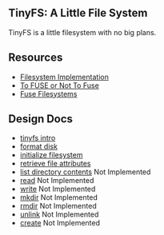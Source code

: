 ## TinyFS: A Little File System

TinyFS is a little filesystem with no big plans.

## Resources

- [Filesystem Implementation](https://pages.cs.wisc.edu/~remzi/OSTEP/file-implementation.pdf)
- [To FUSE or Not To Fuse](https://libfuse.github.io/doxygen/fast17-vangoor.pdf)
- [Fuse Filesystems](https://zsiciarz.github.io/24daysofrust/book/vol1/day15.html)

## Design Docs

- [tinyfs intro](./design/tinyfs.md)
- [format disk](./design/mkfs.md)
- [initialize filesystem](./design/fs_init.md)
- [retrieve file attributes](./design/file_attr.md)
- [list directory contents]() Not Implemented
- [read]() Not Implemented
- [write]() Not Implemented
- [mkdir]() Not Implemented
- [rmdir]() Not Implemented
- [unlink]() Not Implemented
- [create]() Not Implemented
